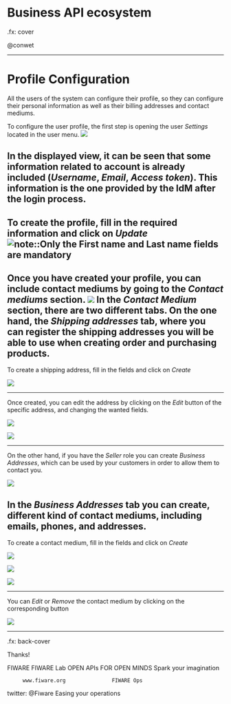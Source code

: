 # Business API ecosystem

.fx: cover

@conwet

---
# Profile Configuration
All the users of the system can configure their profile, so they can configure their personal information as well as their billing addresses and contact mediums.

To configure the user profile, the first step is opening the user *Settings* located in the user menu.
 ![](./images/user/profile1.png  )
   
In the displayed view, it can be seen that some information related to account is already included (*Username*, *Email*, *Access token*).
This information is the one provided by the IdM after the login process.
---
To create the profile, fill in the required information and click on *Update*
 ![note::Only the *First name* and *Last name* fields are mandatory](./images/user/profile2.png  )
---
Once you have created your profile, you can include contact mediums by going to the *Contact mediums* section.
 ![](./images/user/profile3.png  )
In the *Contact Medium* section, there are two different tabs. On the one hand, the *Shipping addresses* tab, where you can register the shipping addresses you will be able to use when creating order and purchasing products.
---
To create a shipping address, fill in the fields and click on *Create*

 ![](./images/user/profile4.png  )
 
---
Once created, you can edit the address by clicking on the *Edit* button of the specific address, and changing the wanted fields.

 ![](./images/user/profile5.png  )
   
 ![](./images/user/profile6.png  )

---
On the other hand, if you have the *Seller* role you can create *Business Addresses*, which can be used by your customers in order to allow them to contact you.

 ![](./images/user/profile7.png  )

In the *Business Addresses* tab you can create, different kind of contact mediums, including emails, phones, and addresses.
---
To create a contact medium, fill in the fields and click on *Create*

 ![](./images/user/profile8.png  )
   
 ![](./images/user/profile9.png  )

 ![](./images/user/profile10.png  )

---
You can *Edit* or *Remove* the contact medium by clicking on the corresponding button

 ![](./images/user/profile11.png  )

---

.fx: back-cover

Thanks!

FIWARE                                FIWARE Lab
OPEN APIs FOR OPEN MINDS              Spark your imagination

         www.fiware.org               FIWARE Ops
twitter: @Fiware                      Easing your operations
